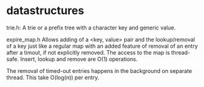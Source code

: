 # datastructures

trie.h: A trie or a prefix tree with a character key and generic value.

expire_map.h
Allows adding of a <key, value> pair and the lookup/removal of a key
just like a regular map with an added feature of removal of an entry after a
timout, if not explicitly removed. The access to the map is thread-safe.
Insert, lookup and remove are O(1) operations.

The removal of timed-out entries happens in the background
on separate thread. This take O(log(n)) per entry.

